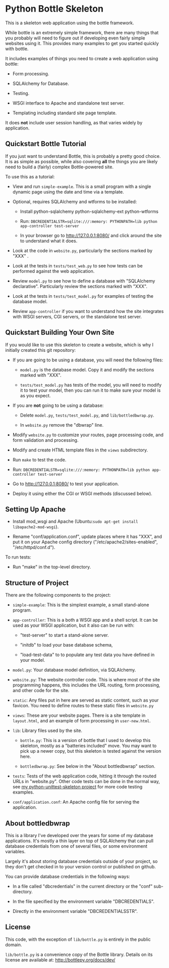Python Bottle Skeleton
======================

This is a skeleton web application using the bottle framework.

While bottle is an extremely simple framework, there are many things that you
probably will need to figure out if developing even fairly simple websites
using it.  This provides many examples to get you started quickly with bottle.

It includes examples of things you need to create a web application
using bottle:

  * Form processing.

  * SQLAlchemy for Database.

  * Testing.

  * WSGI interface to Apache and standalone test server.

  * Templating including standard site page template.

It does **not** include user session handling, as that varies widely by
application.

Quickstart Bottle Tutorial
--------------------------

If you just want to understand Bottle, this is probably a pretty good
choice.  It is as simple as possible, while also covering **all** the
things you are likely need to build a (fairly) complex Bottle-powered site.

To use this as a tutorial:

  * View and run `simple-example`.  This is a small program with a single
    dynamic page using the date and time via a template.

  * Optional, requires SQLAlchemy and wtforms to be installed:

    * Install python-sqlalchemy python-sqlalchemy-ext python-wtforms

    * Run: `DBCREDENTIALSTR=sqlite:///:memory: PYTHONPATH=lib python app-controller test-server`

    * In your browser go to http://127.0.0.1:8080/ and click around the site
      to understand what it does.

  * Look at the code in `website.py`, particularly the sections marked by
    "XXX" .

  * Look at the tests in `tests/test_web.py` to see how tests can be
    performed against the web application.

  * Review `model.py` to see how to define a database with "SQLAlchemy
    declarative".  Particularly review the sections marked with "XXX".

  * Look at the tests in `tests/test_model.py` for examples of testing the
    database model.

  * Review `app-controller` if you want to understand how the site
    integrates with WSGI servers, CGI servers, or the standalone test
    server.

Quickstart Building Your Own Site
---------------------------------

If you would like to use this skeleton to create a website, which is why I
initially created this git repository:

  * If you are going to be using a database, you will need the following files:

    * `model.py` is the database model.  Copy it and modify the sections
      marked with "XXX".

    * `tests/test_model.py` has tests of the model, you will need to
      modify it to test your model, then you can run it to make sure your
      model is as you expect.

  * If you are **not** going to be using a database:

    * Delete `model.py`, `tests/test_model.py`, and `lib/bottledbwrap.py`.

    * In `website.py` remove the "dbwrap" line.

  * Modify `website.py` to customize your routes, page processing code,
    and form validation and processing.

  * Modify and create HTML template files in the `views` subdirectory.

  * Run `make` to test the code.

  * Run: `DBCREDENTIALSTR=sqlite:///:memory: PYTHONPATH=lib python app-controller test-server`

  * Go to http://127.0.0.1:8080/ to test your application.

  * Deploy it using either the CGI or WSGI methods (discussed below).

Setting Up Apache
-----------------

  * Install mod\_wsgi and Apache (Ubuntu:`sudo apt-get install
    libapache2-mod-wsgi`).

  * Rename "conf/application.conf", update places where it has "XXX", and put
    it on your Apache config directory ("/etc/apache2/sites-enabled",
    "/etc/httpd/conf.d").

To run tests:

  * Run "make" in the top-level directory.

Structure of Project
--------------------

There are the following components to the project:

  * `simple-example`: This is the simplest example, a small stand-alone
    program.

  * `app-controller`: This is a both a WSGI app and a shell script.  It can
    be used as your WSGI application, but it also can be run with:

      * "test-server" to start a stand-alone server.

      * "initdb" to load your base database schema,

      * "load-test-data" to to populate any test data you have defined in your
        model.

  * `model.py`: Your database model definition, via SQLAlchemy.

  * `website.py`: The website controller code.  This is where most of the site
    programming happens, this includes the URL routing, form processing, and
    other code for the site.

  * `static`: Any files put in here are served as static content, such as your
    favicon.  You need to define routes to these static files in `website.py`

  * `views`: These are your website pages.  There is a site template in
    `layout.html`, and an example of form processing in `user-new.html`.

  * `lib`: Library files used by the site.

    * `bottle.py`: This is a version of bottle that I used to develop this
      skeleton, mostly as a "batteries included" move.  You may want to pick
      up a newer copy, but this skeleton is tested against the version here.

    * `bottledbwrap.py`: See below in the "About bottledbwrap" section.

  * `tests`: Tests of the web application code, hitting it through the
    routed URLs in "website.py".  Other code tests can be done in the normal
    way, see [my python-unittest-skeleton
    project](https://github.com/linsomniac/python-unittest-skeleton) for more
    code testing examples.

  * `conf/application.conf`: An Apache config file for serving the
    application.

About bottledbwrap
------------------

This is a library I've developed over the years for some of my database
applications.  It's mostly a thin layer on top of SQLAlchemy that can
pull database credentials from one of several files, or some environment
variables.

Largely it's about storing database credentials outside of your project, so
they don't get checked in to your version control or published on github.

You can provide database credentials in the following ways:

  * In a file called "dbcredentials" in the current directory or the "conf"
    sub-directory.

  * In the file specified by the environment variable "DBCREDENTIALS".

  * Directly in the environment variable "DBCREDENTIALSSTR".

License
-------

This code, with the exception of `lib/bottle.py` is entirely in the public
domain.

`lib/bottle.py` is a convenience copy of the Bottle library.  Details on
its license are available at: http://bottlepy.org/docs/dev/
